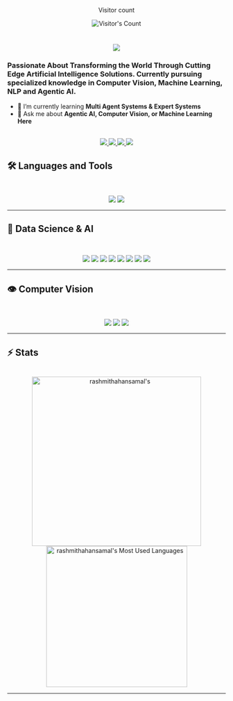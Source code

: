 <div align="center"> 
  <p>Visitor count</p>
  <img src="https://komarev.com/ghpvc/?username=rashmithahansamal" alt="Visitor's Count" />
</div>

<!-- <img src="https://github.com/rashmithahansamal/rashmithahansamal/blob/main/git.png" alt="Banner of a developer setup"> -->

<h1 align="center">
    <img src="https://readme-typing-svg.herokuapp.com/?font=Inter&size=36&center=true&vCenter=true&width=500&height=70&color=4493F8&duration=4000&lines=Hi+There!+👋;+I'm+Hansamal!;" />
</h1>


### Passionate About Transforming the World Through Cutting Edge Artificial Intelligence Solutions. Currently pursuing specialized knowledge in Computer Vision, Machine Learning, NLP and Agentic AI.

- 🌱 I’m currently learning **Multi Agent Systems & Expert Systems**
- 💬 Ask me about **Agentic AI, Computer Vision, or Machine Learning Here**

<br>

<div align="center">
  <a href="mailto:hansamalkodithuwakku@gmail.com">
    <img src="https://img.shields.io/badge/Gmail-333333?style=for-the-badge&logo=gmail&logoColor=red" />
  </a>
  <a href="https://www.linkedin.com/in/rashmitha-hansamal-610452271" target="_blank">
    <img src="https://img.shields.io/badge/LinkedIn-0077B5?style=for-the-badge&logo=linkedin&logoColor=white" target="_blank" />
  </a>
  <a href="https://www.facebook.com/rashmitha.hansamal.58" target="_blank">
    <img src="https://img.shields.io/badge/Facebook-1877F2?style=for-the-badge&logo=facebook&logoColor=white" target="_blank" />
  </a>
  <a href="https://www.instagram.com/hansaa_xlord?igsh=YTNkcGptajhvcGg2&utm_source=qr" target="_blank">
    <img src="https://img.shields.io/badge/Instagram-E4405F?style=for-the-badge&logo=instagram&logoColor=white" target="_blank" />
  </a>
</div>

## 🛠️ Languages and Tools

<br>

<p align="center">
  <img src="https://skillicons.dev/icons?i=java,ts,nodejs,react,mongodb" />
  <img src="https://skillicons.dev/icons?i=html,css,tailwind,js,git,postman,figma" />
</p>

---

## 🤖 Data Science & AI

<br>

<p align="center">
  <img src="https://img.shields.io/badge/Jupyter-F3631D?style=for-the-badge&logo=jupyter&logoColor=white" />
  <img src="https://img.shields.io/badge/Scikit--learn-F7931E?style=for-the-badge&logo=scikit-learn&logoColor=white" />
  <img src="https://img.shields.io/badge/Keras-D00000?style=for-the-badge&logo=keras&logoColor=white" />
  <img src="https://img.shields.io/badge/Pandas-150458?style=for-the-badge&logo=pandas&logoColor=white" />
  <img src="https://img.shields.io/badge/PyTorch-EE4C2C?style=for-the-badge&logo=pytorch&logoColor=white" />
  <img src="https://img.shields.io/badge/LangChain-229955?style=for-the-badge" />
  <img src="https://img.shields.io/badge/LangGraph-6050DC?style=for-the-badge" />
  <img src="https://img.shields.io/badge/LangSmith-FFD700?style=for-the-badge" />
</p>

---

## 👁️ Computer Vision

<br>

<p align="center">
  <img src="https://img.shields.io/badge/OpenCV-5C3EE8?style=for-the-badge&logo=opencv&logoColor=white" />
  <img src="https://img.shields.io/badge/YOLOv8-000000?style=for-the-badge" />
  <img src="https://img.shields.io/badge/Roboflow-15AEDA?style=for-the-badge" />
</p>

<hr>


## ⚡️ Stats

<br>

<div align=center>
  <!-- <img width=390 src="https://github-readme-stats.vercel.app/api?username=rashmithahansamal&theme=transparent&count_private=true&show_icons=true&rank_icon=github&locale=en" alt="rashmithahansamal's GitHub Stats" /> -->
  <img width=390 src="https://github-readme-streak-stats.herokuapp.com/?user=rashmithahansamal&theme=transparent&count_private=true&border_radius=10&locale=en" alt="rashmithahansamal's" />
  <img width=325 src="https://github-readme-stats.vercel.app/api/top-langs?username=rashmithahansamal&theme=transparent&layout=donut&hide=css&langs_count=8&border_radius=10&show_icons=true&locale=en" alt="rashmithahansamal's Most Used Languages" />
</div>

<hr>

